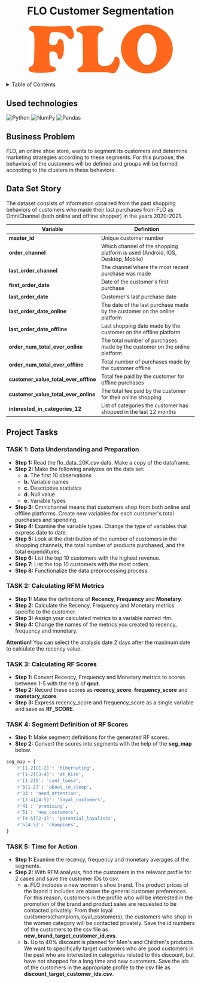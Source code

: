 <div align="center">
<h1>
  FLO Customer Segmentation
</h1>

<h4>
    <img alt="FLO" src="https://github.com/bekowashere/rfm-flo/blob/main/src/flo1.png?raw=true">
</h4>
</div>

<details>
  <summary>Table of Contents</summary>
  <ol>
    <li>
      <a href="#used-technologies">Used technologies</a>
    </li>
    <li>
      <a href="#business-problem">Business Problem</a>
    </li>
    <li><a href="#data-set-story">Data Set Story</a></li>
    <li>
      <a href="#project-tasks">Project Tasks</a>
      <ul>
        <li><a href="#task-1-data-understanding-and-preparation">TASK 1</a></li>
        <li><a href="#task-2-calculating-rfm-metrics">TASK 2</a></li>
        <li><a href="#task-3-calculating-rf-scores">TASK 3</a></li>
        <li><a href="#task-4-segment-definition-of-rf-scores">TASK 4</a></li>
        <li><a href="#task-5-time-for-action">TASK 5</a></li>
      </ul>
    </li>
  </ol>
</details>

## Used technologies

![Python](https://img.shields.io/badge/python-3670A0?style=for-the-badge&logo=python&logoColor=ffdd54) ![NumPy](https://img.shields.io/badge/numpy-%23013243.svg?style=for-the-badge&logo=numpy&logoColor=white) ![Pandas](https://img.shields.io/badge/pandas-%23150458.svg?style=for-the-badge&logo=pandas&logoColor=white)

## Business Problem

FLO, an online shoe store, wants to segment its customers and determine marketing strategies according to these segments. For this purpose, the behaviors of the customers will be defined and groups will be formed according to the clusters in these behaviors.

## Data Set Story

The dataset consists of information obtained from the past shopping behaviors of customers who made their last purchases from FLO as OmniChannel (both online and offline shopper) in the years 2020-2021.

| Variable  | Definition   |
|---|---|
|   **master_id**  | Unique customer number |
|   **order_channel**  | Which channel of the shopping platform is used (Android, IOS, Desktop, Mobile) |
|   **last_order_channel**  | The channel where the most recent purchase was made |
|   **first_order_date**  | Date of the customer's first purchase |
|   **last_order_date**  | Customer's last purchase date |
|   **last_order_date_online**  | The date of the last purchase made by the customer on the online platform |
|   **last_order_date_offline**  | Last shopping date made by the customer on the offline platform |
|   **order_num_total_ever_online**  | The total number of purchases made by the customer on the online platform |
|   **order_num_total_ever_offline**  | Total number of purchases made by the customer offline |
|   **customer_value_total_ever_offline**  | Total fee paid by the customer for offline purchases  |
|   **customer_value_total_ever_online**  | The total fee paid by the customer for their online shopping |
|   **interested_in_categories_12**  | List of categories the customer has shopped in the last 12 months |

## Project Tasks

### TASK 1: Data Understanding and Preparation

- **Step 1:** Read the flo_data_20K.csv data. Make a copy of the dataframe.
- **Step 2:** Make the following analyzes on the data set:
    - **a.** The first 10 observations
    - **b.** Variable names
    - **c.** Descriptive statistics
    - **d.** Null value
    - **e.** Variable types
- **Step 3:** Omnichannel means that customers shop from both online and offline platforms. Create new variables for each customer's total purchases and spending.
- **Step 4:** Examine the variable types. Change the type of variables that express date to date.
- **Step 5:** Look at the distribution of the number of customers in the shopping channels, the total number of products purchased, and the total expenditures.
- **Step 6:** List the top 10 customers with the highest revenue.
- **Step 7:** List the top 10 customers with the most orders.
- **Step 8:** Functionalize the data preprocessing process.

### TASK 2: Calculating RFM Metrics

- **Step 1:** Make the definitions of **Recency**, **Frequency** and **Monetary**.
- **Step 2:** Calculate the Recency, Frequency and Monetary metrics specific to the customer.
- **Step 3:** Assign your calculated metrics to a variable named rfm.
- **Step 4:** Change the names of the metrics you created to recency, frequency and monetary.

**Attention!** You can select the analysis date 2 days after the maximum date to calculate the recency value.

### TASK 3: Calculating RF Scores

- **Step 1:** Convert Recency, Frequency and Monetary metrics to scores between 1-5 with the help of **qcut**.
- **Step 2:** Record these scores as **recency_score**, **frequency_score** and **monetary_score**.
- **Step 3:** Express recency_score and frequency_score as a single variable and save as **RF_SCORE**.

### TASK 4: Segment Definition of RF Scores

- **Step 1:** Make segment definitions for the generated RF scores.
- **Step 2:** Convert the scores into segments with the help of the **seg_map** below.

```python
seg_map = {
    r'[1-2][1-2]': 'hibernating',
    r'[1-2][3-4]': 'at_Risk',
    r'[1-2]5': 'cant_loose',
    r'3[1-2]': 'about_to_sleep',
    r'33': 'need_attention',
    r'[3-4][4-5]': 'loyal_customers',
    r'41': 'promising',
    r'51': 'new_customers',
    r'[4-5][2-3]': 'potential_loyalists',
    r'5[4-5]': 'champions',
}
```

### TASK 5: Time for Action

- **Step 1:** Examine the recency, frequency and monetary averages of the segments.
- **Step 2:** With RFM analysis, find the customers in the relevant profile for 2 cases and save the customer IDs to csv.
    - **a.** FLO includes a new women's shoe brand. The product prices of the brand it includes are above the general customer preferences. For this reason, customers in the profile who will be interested in the promotion of the brand and product sales are requested to be contacted privately. From their loyal customers(champions,loyal_customers), the customers who shop in the women category will be contacted privately. Save the id numbers of the customers to the csv file as **new_brand_target_customer_id.cvs**.
    - **b.** Up to 40% discount is planned for Men's and Children's products. We want to specifically target customers who are good customers in the past who are interested in categories related to this discount, but have not shopped for a long time and new customers. Save the ids of the customers in the appropriate profile to the csv file as **discount_target_customer_ids.csv**.